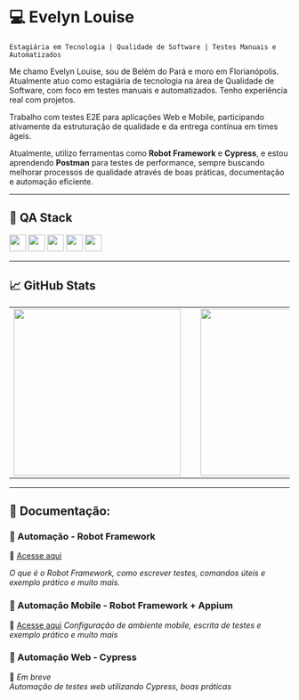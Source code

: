 # 💻  Evelyn Louise

`Estagiária em Tecnologia | Qualidade de Software | Testes Manuais e Automatizados`

Me chamo Evelyn Louise, sou de Belém do Pará e moro em Florianópolis. Atualmente atuo como estagiária de tecnologia na área de Qualidade de Software, com foco em testes manuais e automatizados. Tenho experiência real com projetos.

Trabalho com testes E2E para aplicações Web e Mobile, participando ativamente da estruturação de qualidade e da entrega contínua em times ágeis.

Atualmente, utilizo ferramentas como **Robot Framework** e **Cypress**, e estou aprendendo **Postman** para testes de performance, sempre buscando melhorar processos de qualidade através de boas práticas, documentação e automação eficiente.

---

## 🧪 QA Stack

<p>
  <img src="https://github.com/user-attachments/assets/61354ce0-2b16-4e0b-b9d7-fa3bd3adc678" width="30px" />
  <img src="https://github.com/user-attachments/assets/71898884-39ec-4790-a48e-962ca3fe591b" width="30px" />
  <img src="https://camo.githubusercontent.com/5c2595c2fcc9ef7ffa97d14f868547d945d5cee65045377c7c34611b5a67c139/68747470733a2f2f7777772e766563746f726c6f676f2e7a6f6e652f6c6f676f732f676574706f73746d616e2f676574706f73746d616e2d69636f6e2e737667" width="30px" />
  <img src="https://camo.githubusercontent.com/846a58b5795502a7f7b4016dd2c934bad2d3b80341db7ce9fc0ada3c8a1ac2d3/68747470733a2f2f63646e2e6a7364656c6976722e6e65742f67682f64657669636f6e732f64657669636f6e2f69636f6e732f6a6972612f6a6972612d6f726967696e616c2e737667" width="30px" />
  <img src="https://camo.githubusercontent.com/3bfa7d7dfc3ced5f92df6b2b08b0e18e5c532b8ea2b022d5b05d98087c856fb4/68747470733a2f2f63646e2e6a7364656c6976722e6e65742f67682f64657669636f6e732f64657669636f6e406c61746573742f69636f6e732f636f6e666c75656e63652f636f6e666c75656e63652d6f726967696e616c2e737667" width="30px" />
</p>

---

## 📈 GitHub Stats

<table>
  <tr>
    <td><img src="https://github-readme-stats.vercel.app/api?username=EvelynLouise&show_icons=true&theme=radical" width="300" /></td>
    <td style="width:20px;">&nbsp;</td>
    <td><img src="https://github-readme-stats.vercel.app/api/top-langs/?username=EvelynLouise&layout=compact&theme=radical" width="300" /></td>
  </tr>
</table>


---

## 📂 Documentação:

### 📁 Automação - Robot Framework  
🔗 [Acesse aqui](https://github.com/evelynlou/Automa-o-de-Testes)

*O que é o Robot Framework, como escrever testes, comandos úteis e exemplo prático e muito mais.*

### 📁 Automação Mobile - Robot Framework + Appium  
🔗  [Acesse aqui](https://github.com/evelynlou/automacao-mobile)
*Configuração de ambiente mobile, escrita de testes e exemplo prático e muito mais*

### 📁 Automação Web - Cypress  
🔗 *Em breve*  
*Automação de testes web utilizando Cypress, boas práticas*
